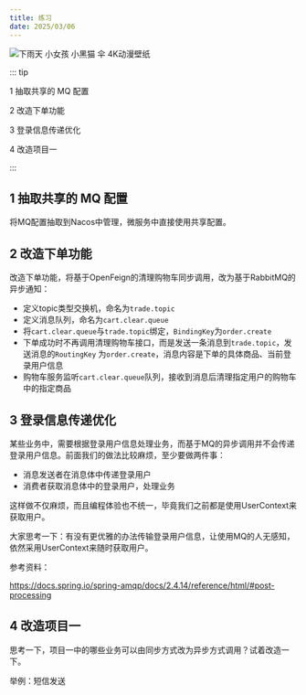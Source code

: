 ```yaml
---
title: 练习
date: 2025/03/06
---
```


![下雨天 小女孩 小黑猫 伞 4K动漫壁纸](https://bizhi1.com/wp-content/uploads/2024/11/%E4%B8%8B%E9%9B%A8%E5%A4%A9-%E5%B0%8F%E5%A5%B3%E5%AD%A9-%E5%B0%8F%E9%BB%91%E7%8C%AB-%C9%A1-4K%E5%8A%A8%E6%BC%AB%E5%A3%81%E7%BA%B83840x2160.jpg)

::: tip

1 抽取共享的 MQ 配置

2 改造下单功能

3 登录信息传递优化

4 改造项目一

:::

## 1 抽取共享的 MQ 配置

将MQ配置抽取到Nacos中管理，微服务中直接使用共享配置。





## 2 改造下单功能

改造下单功能，将基于OpenFeign的清理购物车同步调用，改为基于RabbitMQ的异步通知：

- 定义topic类型交换机，命名为`trade.topic`
- 定义消息队列，命名为`cart.clear.queue`
- 将`cart.clear.queue`与`trade.topic`绑定，`BindingKey`为`order.create`
- 下单成功时不再调用清理购物车接口，而是发送一条消息到`trade.topic`，发送消息的`RoutingKey`  为`order.create`，消息内容是下单的具体商品、当前登录用户信息
- 购物车服务监听`cart.clear.queue`队列，接收到消息后清理指定用户的购物车中的指定商品





## 3 登录信息传递优化

某些业务中，需要根据登录用户信息处理业务，而基于MQ的异步调用并不会传递登录用户信息。前面我们的做法比较麻烦，至少要做两件事：

- 消息发送者在消息体中传递登录用户
- 消费者获取消息体中的登录用户，处理业务

这样做不仅麻烦，而且编程体验也不统一，毕竟我们之前都是使用UserContext来获取用户。

大家思考一下：有没有更优雅的办法传输登录用户信息，让使用MQ的人无感知，依然采用UserContext来随时获取用户。

参考资料：

https://docs.spring.io/spring-amqp/docs/2.4.14/reference/html/#post-processing





## 4 改造项目一

思考一下，项目一中的哪些业务可以由同步方式改为异步方式调用？试着改造一下。

举例：短信发送